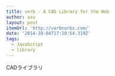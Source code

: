 ```yaml
---
title: verb - A CAD Library for the Web
author: azu
layout: post
itemUrl: 'http://verbnurbs.com/'
date: '2014-10-04T17:10:54.319Z'
tags:
  - JavaScript
  - library
---
```

CADライブラリ
